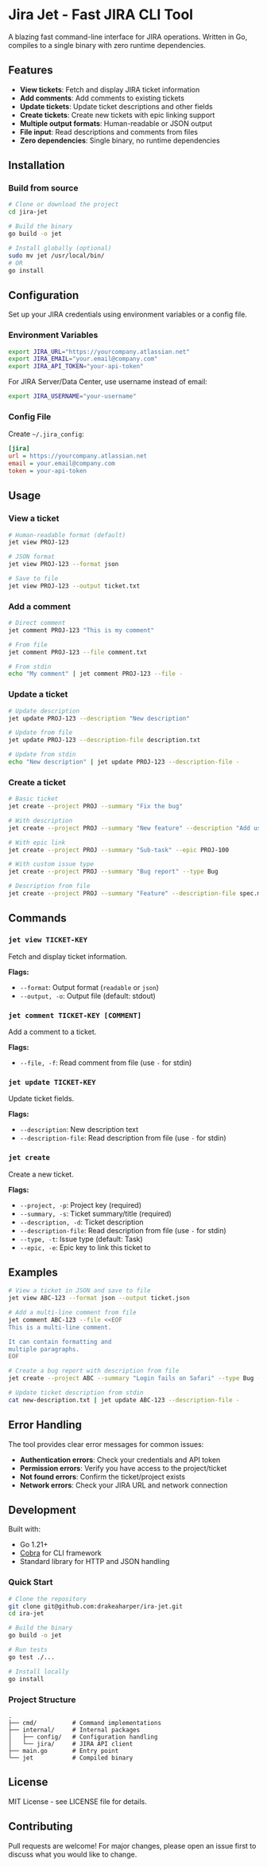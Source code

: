 # Jira Jet - Fast JIRA CLI Tool

A blazing fast command-line interface for JIRA operations. Written in Go, compiles to a single binary with zero runtime dependencies.

## Features

- **View tickets**: Fetch and display JIRA ticket information
- **Add comments**: Add comments to existing tickets
- **Update tickets**: Update ticket descriptions and other fields
- **Create tickets**: Create new tickets with epic linking support
- **Multiple output formats**: Human-readable or JSON output
- **File input**: Read descriptions and comments from files
- **Zero dependencies**: Single binary, no runtime dependencies

## Installation

### Build from source

```bash
# Clone or download the project
cd jira-jet

# Build the binary
go build -o jet

# Install globally (optional)
sudo mv jet /usr/local/bin/
# OR
go install
```

## Configuration

Set up your JIRA credentials using environment variables or a config file.

### Environment Variables

```bash
export JIRA_URL="https://yourcompany.atlassian.net"
export JIRA_EMAIL="your.email@company.com"
export JIRA_API_TOKEN="your-api-token"
```

For JIRA Server/Data Center, use username instead of email:
```bash
export JIRA_USERNAME="your-username"
```

### Config File

Create `~/.jira_config`:

```ini
[jira]
url = https://yourcompany.atlassian.net
email = your.email@company.com
token = your-api-token
```

## Usage

### View a ticket

```bash
# Human-readable format (default)
jet view PROJ-123

# JSON format
jet view PROJ-123 --format json

# Save to file
jet view PROJ-123 --output ticket.txt
```

### Add a comment

```bash
# Direct comment
jet comment PROJ-123 "This is my comment"

# From file
jet comment PROJ-123 --file comment.txt

# From stdin
echo "My comment" | jet comment PROJ-123 --file -
```

### Update a ticket

```bash
# Update description
jet update PROJ-123 --description "New description"

# Update from file
jet update PROJ-123 --description-file description.txt

# Update from stdin
echo "New description" | jet update PROJ-123 --description-file -
```

### Create a ticket

```bash
# Basic ticket
jet create --project PROJ --summary "Fix the bug"

# With description
jet create --project PROJ --summary "New feature" --description "Add user authentication"

# With epic link
jet create --project PROJ --summary "Sub-task" --epic PROJ-100

# With custom issue type
jet create --project PROJ --summary "Bug report" --type Bug

# Description from file
jet create --project PROJ --summary "Feature" --description-file spec.md
```

## Commands

### `jet view TICKET-KEY`

Fetch and display ticket information.

**Flags:**
- `--format`: Output format (`readable` or `json`)
- `--output, -o`: Output file (default: stdout)

### `jet comment TICKET-KEY [COMMENT]`

Add a comment to a ticket.

**Flags:**
- `--file, -f`: Read comment from file (use `-` for stdin)

### `jet update TICKET-KEY`

Update ticket fields.

**Flags:**
- `--description`: New description text
- `--description-file`: Read description from file (use `-` for stdin)

### `jet create`

Create a new ticket.

**Flags:**
- `--project, -p`: Project key (required)
- `--summary, -s`: Ticket summary/title (required)  
- `--description, -d`: Ticket description
- `--description-file`: Read description from file (use `-` for stdin)
- `--type, -t`: Issue type (default: Task)
- `--epic, -e`: Epic key to link this ticket to

## Examples

```bash
# View a ticket in JSON and save to file
jet view ABC-123 --format json --output ticket.json

# Add a multi-line comment from file
jet comment ABC-123 --file <<EOF
This is a multi-line comment.

It can contain formatting and
multiple paragraphs.
EOF

# Create a bug report with description from file
jet create --project ABC --summary "Login fails on Safari" --type Bug --description-file bug-report.md

# Update ticket description from stdin
cat new-description.txt | jet update ABC-123 --description-file -
```

## Error Handling

The tool provides clear error messages for common issues:

- **Authentication errors**: Check your credentials and API token
- **Permission errors**: Verify you have access to the project/ticket
- **Not found errors**: Confirm the ticket/project exists
- **Network errors**: Check your JIRA URL and network connection

## Development

Built with:
- Go 1.21+
- [Cobra](https://github.com/spf13/cobra) for CLI framework
- Standard library for HTTP and JSON handling

### Quick Start

```bash
# Clone the repository
git clone git@github.com:drakeaharper/ira-jet.git
cd ira-jet

# Build the binary
go build -o jet

# Run tests
go test ./...

# Install locally
go install
```

### Project Structure

```
.
├── cmd/          # Command implementations
├── internal/     # Internal packages
│   ├── config/   # Configuration handling
│   └── jira/     # JIRA API client
├── main.go       # Entry point
└── jet           # Compiled binary
```

## License

MIT License - see LICENSE file for details.

## Contributing

Pull requests are welcome! For major changes, please open an issue first to discuss what you would like to change.